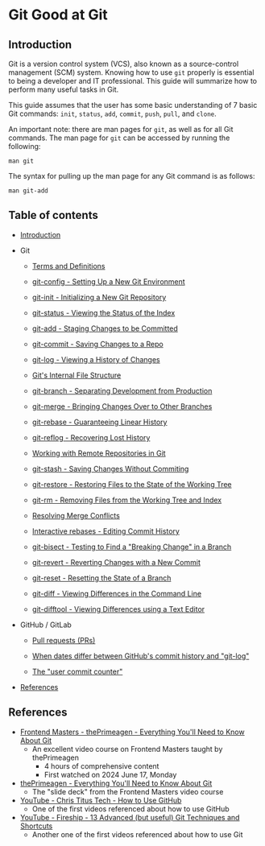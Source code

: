 # Git Good at Git

## Introduction

Git is a version control system (VCS), also known as a source-control management (SCM) system. Knowing how to use `git` properly is essential to being a developer and IT professional. This guide will summarize how to perform many useful tasks in Git.

This guide assumes that the user has some basic understanding of 7 basic Git commands: `init`, `status`, `add`, `commit`, `push`, `pull`, and `clone`.

An important note: there are man pages for `git`, as well as for all Git commands. The man page for `git` can be accessed by running the following:

```
man git
```

The syntax for pulling up the man page for any Git command is as follows:

```
man git-add
```

## Table of contents

- [Introduction](#introduction)

- Git

    - [Terms and Definitions](git/terms-and-definitions.md)

    - [git-config - Setting Up a New Git Environment](git/git-config.md)

    - [git-init - Initializing a New Git Repository](git/git-init.md)

    - [git-status - Viewing the Status of the Index](git/git-status.md)

    - [git-add - Staging Changes to be Committed](git/git-add.md)

    - [git-commit - Saving Changes to a Repo](git/git-commit.md)

    - [git-log - Viewing a History of Changes](git/git-log.md)

    - [Git's Internal File Structure](git/git-internal-file-structure.md)

    - [git-branch - Separating Development from Production](git/git-branch.md)

    - [git-merge - Bringing Changes Over to Other Branches](git/git-merge.md)

    - [git-rebase - Guaranteeing Linear History](git/git-rebase.md)

    - [git-reflog - Recovering Lost History](git/git-reflog.md)

    - [Working with Remote Repositories in Git](git/git-remote.md)

    - [git-stash - Saving Changes Without Commiting](git/git-stash.md)

    - [git-restore - Restoring Files to the State of the Working Tree](git/git-restore.md)

    - [git-rm - Removing Files from the Working Tree and Index](git/git-rm.md)

    - [Resolving Merge Conflicts](git/resolving-merge-conflicts.md)

    - [Interactive rebases - Editing Commit History](git/interactive-rebase.md)

    - [git-bisect - Testing to Find a "Breaking Change" in a Branch](git/git-bisect.md)

    - [git-revert - Reverting Changes with a New Commit](git/git-revert.md)

    - [git-reset - Resetting the State of a Branch](git/git-reset.md)

    - [git-diff - Viewing Differences in the Command Line](git/git-diff.md)

    - [git-difftool - Viewing Differences using a Text Editor](git/git-difftool.md)

- GitHub / GitLab

    - [Pull requests (PRs)](github/pull-requests.md)

    - [When dates differ between GitHub's commit history and "git-log"](github/different-dates.md)

    - [The "user commit counter"](github/user-commit-counter.md)

- [References](#References)

## References

- [Frontend Masters - thePrimeagen - Everything You'll Need to Know About Git](https://frontendmasters.com/courses/everything-git)
    - An excellent video course on Frontend Masters taught by thePrimeagen
        - 4 hours of comprehensive content
        - First watched on 2024 June 17, Monday
- [thePrimeagen - Everything You'll Need to Know About Git](https://theprimeagen.github.io/fem-git)
    - The "slide deck" from the Frontend Masters video course
- [YouTube - Chris Titus Tech - How to Use GitHub](https://www.youtube.com/watch?v=v_1iqtOnUMg)
    - One of the first videos referenced about how to use GitHub
- [YouTube - Fireship - 13 Advanced (but useful) Git Techniques and Shortcuts](https://www.youtube.com/watch?v=ecK3EnyGD8o)
    - Another one of the first videos referenced about how to use Git
